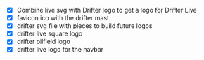 * [x] Combine live svg with Drifter logo to get a logo for Drifter Live
* [x] favicon.ico with the drifter mast
* [x] drifter svg file with pieces to build future logos
* [x] drifter live square logo
* [x] drifter oilfield logo
* [x] drifter live logo for the navbar
